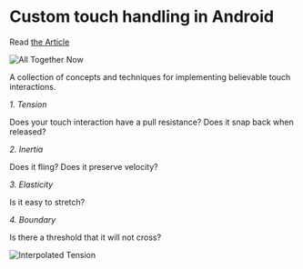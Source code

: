 # Custom touch handling in Android

Read [the Article](https://medium.com/livefront/the-language-of-motion-a22a902bbcab)

![All Together Now](https://github.com/cdflynn/touchdemo/blob/develop/app/media/td_sh.gif?raw=true)

A collection of concepts and techniques for implementing believable touch interactions.

_1.  Tension_

  Does your touch interaction have a pull resistance?  Does it snap back when released?
    
_2.  Inertia_

  Does it fling?  Does it preserve velocity?
    
_3.  Elasticity_

  Is it easy to stretch?
    
_4.  Boundary_

  Is there a threshold that it will not cross?
  
  
![Interpolated Tension](https://github.com/cdflynn/touchdemo/blob/develop/app/media/td_it.gif?raw=true)
